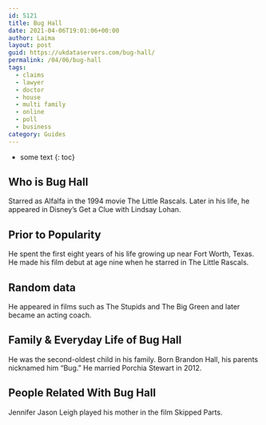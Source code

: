 ```yaml
---
id: 5121
title: Bug Hall
date: 2021-04-06T19:01:06+00:00
author: Laima
layout: post
guid: https://ukdataservers.com/bug-hall/
permalink: /04/06/bug-hall
tags:
  - claims
  - lawyer
  - doctor
  - house
  - multi family
  - online
  - poll
  - business
category: Guides
---
```


* some text
{: toc}


## Who is Bug Hall
                  
                  
                  
Starred as Alfalfa in the 1994 movie The Little Rascals. Later in his life, he appeared in Disney&#8217;s Get a Clue with Lindsay Lohan. 
                  
              
            
              
            
                
                
                
## Prior to Popularity
                  
                  
                  
He spent the first eight years of his life growing up near Fort Worth, Texas. He made his film debut at age nine when he starred in The Little Rascals. 
                  
              
            
              
            
                
                
                
## Random data
                  
                  
                  
He appeared in films such as The Stupids and The Big Green and later became an acting coach. 
                  
              
            
              
            
                
                
                
## Family & Everyday Life of Bug Hall
                  
                  
                  
He was the second-oldest child in his family. Born Brandon Hall, his parents nicknamed him &#8220;Bug.&#8221; He married Porchia Stewart in 2012. 
                  
              
            
              
            
                
                
                
## People Related With Bug Hall
                  
                  
                  
Jennifer Jason Leigh played his mother in the film Skipped Parts. 
                  
              
            
              
            
                
              
            
              
              
            
            
              
            
          
          
          